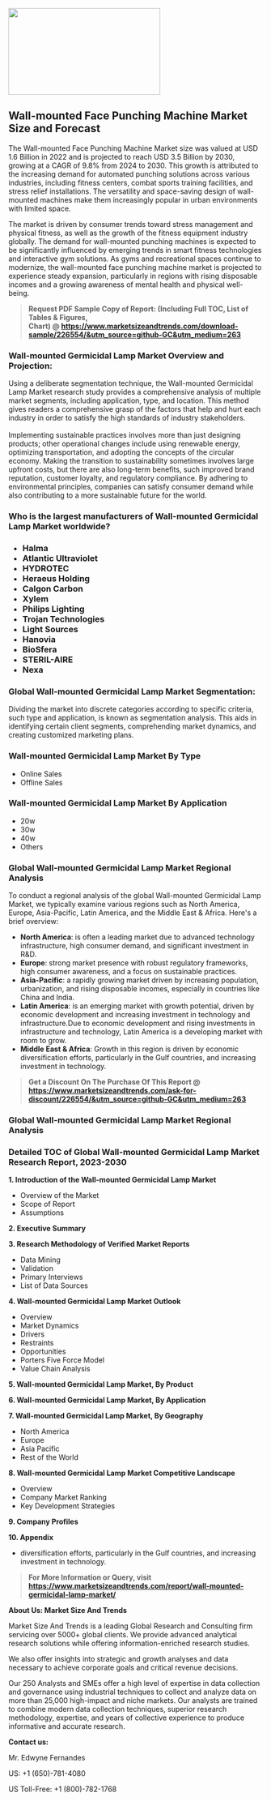 <p><img class="alignnone size-medium wp-image-20088" src="https://ffe5etoiles.com/wp-content/uploads/2024/12/MST1-300x171.png" alt="" width="300" height="171" /></p><h2>Wall-mounted Face Punching Machine Market Size and Forecast</h2><p>The Wall-mounted Face Punching Machine Market size was valued at USD 1.6 Billion in 2022 and is projected to reach USD 3.5 Billion by 2030, growing at a CAGR of 9.8% from 2024 to 2030. This growth is attributed to the increasing demand for automated punching solutions across various industries, including fitness centers, combat sports training facilities, and stress relief installations. The versatility and space-saving design of wall-mounted machines make them increasingly popular in urban environments with limited space.</p><p>The market is driven by consumer trends toward stress management and physical fitness, as well as the growth of the fitness equipment industry globally. The demand for wall-mounted punching machines is expected to be significantly influenced by emerging trends in smart fitness technologies and interactive gym solutions. As gyms and recreational spaces continue to modernize, the wall-mounted face punching machine market is projected to experience steady expansion, particularly in regions with rising disposable incomes and a growing awareness of mental health and physical well-being.</p></p><blockquote id="" class=""><strong>Request PDF Sample Copy of Report: (Including Full TOC, List of Tables &amp; Figures, Chart)&nbsp;@&nbsp;<strong><a href="https://www.marketsizeandtrends.com/download-sample/226554/&utm_source=github-GC&utm_medium=263" target="_blank">https://www.marketsizeandtrends.com/download-sample/226554/&utm_source=github-GC&utm_medium=263</a></strong></strong></blockquote><h3 id="" class="">Wall-mounted Germicidal Lamp Market&nbsp;Overview and Projection:</h3><p id="" class="">Using a deliberate segmentation technique, the Wall-mounted Germicidal Lamp Market research study provides a comprehensive analysis of multiple market segments, including application, type, and location. This method gives readers a comprehensive grasp of the factors that help and hurt each industry in order to satisfy the high standards of industry stakeholders. <br /> <br />Implementing sustainable practices involves more than just designing products; other operational changes include using renewable energy, optimizing transportation, and adopting the concepts of the circular economy. Making the transition to sustainability sometimes involves large upfront costs, but there are also long-term benefits, such improved brand reputation, customer loyalty, and regulatory compliance. By adhering to environmental principles, companies can satisfy consumer demand while also contributing to a more sustainable future for the world.</p><h3 id="" class="">Who is the largest manufacturers of&nbsp;Wall-mounted Germicidal Lamp Market worldwide?</h3><h3 class=""><p><ul><li>Halma </li><li> Atlantic Ultraviolet </li><li> HYDROTEC </li><li> Heraeus Holding </li><li> Calgon Carbon </li><li> Xylem </li><li> Philips Lighting </li><li> Trojan Technologies </li><li> Light Sources </li><li> Hanovia </li><li> BioSfera </li><li> STERIL-AIRE </li><li> Nexa</li></ul></p></h3><h3 id="" class="">Global&nbsp;Wall-mounted Germicidal Lamp Market Segmentation:</h3><p id="" class="">Dividing the market into discrete categories according to specific criteria, such type and application, is known as segmentation analysis. This aids in identifying certain client segments, comprehending market dynamics, and creating customized marketing plans.</p><h3 id="" class="">Wall-mounted Germicidal Lamp Market&nbsp;By Type</h3><p><p><ul><li>Online Sales</li><li> Offline Sales</p></li></ul></p></p><h3 id="" class="">Wall-mounted Germicidal Lamp Market&nbsp;By Application</h3><p class=""><p><ul><li>20w</li><li> 30w</li><li> 40w</li><li> Others</li></ul></p></p><h3 id="" class="">Global Wall-mounted Germicidal Lamp Market Regional Analysis</h3><p id="" class="">To conduct a regional analysis of the global Wall-mounted Germicidal Lamp Market, we typically examine various regions such as North America, Europe, Asia-Pacific, Latin America, and the Middle East &amp; Africa. Here's a brief overview:</p><ul><li><strong>North America</strong>: is often a leading market due to advanced technology infrastructure, high consumer demand, and significant investment in R&amp;D.</li><li><strong>Europe</strong>: strong market presence with robust regulatory frameworks, high consumer awareness, and a focus on sustainable practices.</li><li><strong>Asia-Pacific</strong>: a rapidly growing market driven by increasing population, urbanization, and rising disposable incomes, especially in countries like China and India.</li><li><strong>Latin America</strong>: is an emerging market with growth potential, driven by economic development and increasing investment in technology and infrastructure.Due to economic development and rising investments in infrastructure and technology, Latin America is a developing market with room to grow.</li><li><strong>Middle East &amp; Africa</strong>: Growth in this region is driven by economic diversification efforts, particularly in the Gulf countries, and increasing investment in technology.</li></ul><blockquote id="" class=""><strong>Get a Discount On The Purchase Of This Report @ <strong><a href="https://www.marketsizeandtrends.com/ask-for-discount/226554/&utm_source=github-GC&utm_medium=263" target="_blank">https://www.marketsizeandtrends.com/ask-for-discount/226554/&utm_source=github-GC&utm_medium=263</a></strong></strong></blockquote><h3 id="" class="">Global Wall-mounted Germicidal Lamp Market Regional Analysis</h3><h3 id="" class="">Detailed TOC of Global Wall-mounted Germicidal Lamp Market Research Report, 2023-2030</h3><p id="" class=""><strong>1. Introduction of the Wall-mounted Germicidal Lamp Market</strong></p><ul><li>Overview of the Market</li><li>Scope of Report</li><li>Assumptions</li></ul><p id="" class=""><strong>2. Executive Summary</strong></p><p id="" class=""><strong>3. Research Methodology of Verified Market Reports</strong></p><ul><li>Data Mining</li><li>Validation</li><li>Primary Interviews</li><li>List of Data Sources</li></ul><p id="" class=""><strong>4. Wall-mounted Germicidal Lamp Market Outlook</strong></p><ul><li>Overview</li><li>Market Dynamics</li><li>Drivers</li><li>Restraints</li><li>Opportunities</li><li>Porters Five Force Model</li><li>Value Chain Analysis</li></ul><p id="" class=""><strong>5. Wall-mounted Germicidal Lamp Market, By Product</strong></p><p id="" class=""><strong>6. Wall-mounted Germicidal Lamp Market, By Application</strong></p><p id="" class=""><strong>7. Wall-mounted Germicidal Lamp Market, By Geography</strong></p><ul><li>North America</li><li>Europe</li><li>Asia Pacific</li><li>Rest of the World</li></ul><p id="" class=""><strong>8. Wall-mounted Germicidal Lamp Market Competitive Landscape</strong></p><ul><li>Overview</li><li>Company Market Ranking</li><li>Key Development Strategies</li></ul><p id="" class=""><strong>9. Company Profiles</strong></p><p id="" class=""><strong>10. Appendix</strong></p><ul><li>diversification efforts, particularly in the Gulf countries, and increasing investment in technology.</li></ul><blockquote id="" class=""><strong>For More Information or Query, visit <strong><strong><a href="https://www.marketsizeandtrends.com/report/wall-mounted-germicidal-lamp-market/" target="_blank">https://www.marketsizeandtrends.com/report/wall-mounted-germicidal-lamp-market/</a></strong></strong></strong></blockquote><p id="" class=""><strong>About Us: Market Size And Trends</strong></p><p id="" class="">Market Size And Trends is a leading Global Research and Consulting firm servicing over 5000+ global clients. We provide advanced analytical research solutions while offering information-enriched research studies.</p><p id="" class="">We also offer insights into strategic and growth analyses and data necessary to achieve corporate goals and critical revenue decisions.</p><p id="" class="">Our 250 Analysts and SMEs offer a high level of expertise in data collection and governance using industrial techniques to collect and analyze data on more than 25,000 high-impact and niche markets. Our analysts are trained to combine modern data collection techniques, superior research methodology, expertise, and years of collective experience to produce informative and accurate research.</p><p id="" class=""><strong>Contact us:</strong></p><p id="" class="">Mr. Edwyne Fernandes</p><p id="" class="">US: +1 (650)-781-4080</p><p id="" class="">US Toll-Free: +1 (800)-782-1768</p>

